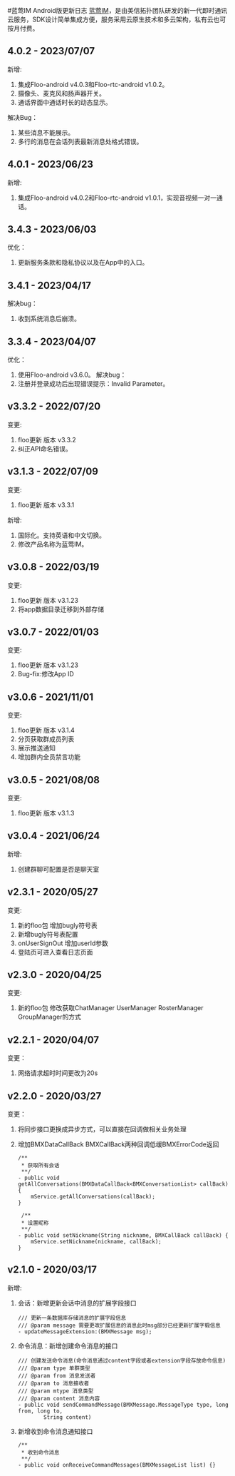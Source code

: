 #蓝莺IM Android版更新日志
[蓝莺IM](https://www.lanyingim.com/)，是由美信拓扑团队研发的新一代即时通讯云服务，SDK设计简单集成方便，服务采用云原生技术和多云架构，私有云也可按月付费。

## 4.0.2 - 2023/07/07
新增:
1. 集成Floo-android v4.0.3和Floo-rtc-android v1.0.2。
2. 摄像头、麦克风和扬声器开关。
3. 通话界面中通话时长的动态显示。

解决Bug：
1. 某些消息不能展示。
2. 多行的消息在会话列表最新消息处格式错误。

## 4.0.1 - 2023/06/23
新增:
1. 集成Floo-android v4.0.2和Floo-rtc-android v1.0.1，实现音视频一对一通话。

## 3.4.3 - 2023/06/03
优化：
1. 更新服务条款和隐私协议以及在App中的入口。

## 3.4.1 - 2023/04/17
解决bug：
1. 收到系统消息后崩溃。

## 3.3.4 - 2023/04/07
优化：
1. 使用Floo-android v3.6.0。
解决bug：
1. 注册并登录成功后出现错误提示：Invalid Parameter。

## v3.3.2 - 2022/07/20

变更:
1. floo更新  版本 v3.3.2
2. 纠正API命名错误。

## v3.1.3 - 2022/07/09

变更:
1. floo更新  版本 v3.3.1

新增:
1. 国际化。支持英语和中文切换。
2. 修改产品名称为蓝莺IM。

## v3.0.8 - 2022/03/19

变更:
1. floo更新  版本 v3.1.23
2. 将app数据目录迁移到外部存储

## v3.0.7 - 2022/01/03

变更:
1. floo更新  版本 v3.1.23
2. Bug-fix:修改App ID

## v3.0.6 - 2021/11/01

变更:
1. floo更新  版本 v3.1.4
2. 分页获取群成员列表
3. 展示推送通知
4. 增加群内全员禁言功能

## v3.0.5 - 2021/08/08

变更:
1. floo更新  版本 v3.1.3

## v3.0.4 - 2021/06/24

新增:
1.  创建群聊可配置是否是聊天室

## v2.3.1 - 2020/05/27

变更:
1. 新的floo包 增加bugly符号表
2. 新增bugly符号表配置
3. onUserSignOut 增加userId参数
4. 登陆页可进入查看日志页面

## v2.3.0 - 2020/04/25

变更:
1. 新的floo包
   修改获取ChatManager UserManager RosterManager GroupManager的方式
   
## v2.2.1 - 2020/04/07

变更：
1. 网络请求超时时间更改为20s  

## v2.2.0 - 2020/03/27

变更：
1. 将同步接口更换成异步方式，可以直接在回调做相关业务处理
2. 增加BMXDataCallBack<T> BMXCallBack两种回调低缓BMXErrorCode返回
    
    ```
    /**
     * 获取所有会话
     **/
    - public void getAllConversations(BMXDataCallBack<BMXConversationList> callBack) {
        mService.getAllConversations(callBack);
    }
	```
	
	```
	 /**
     * 设置昵称
     **/
    - public void setNickname(String nickname, BMXCallBack callBack) {
        mService.setNickname(nickname, callBack);
    }

	```


## v2.1.0 - 2020/03/17

新增:
1. 会话：新增更新会话中消息的扩展字段接口

	```
	/// 更新一条数据库存储消息的扩展字段信息
	/// @param message 需要更改扩展信息的消息此时msg部分已经更新扩展字椴信息
	- updateMessageExtension:(BMXMessage msg);
	```

2. 命令消息：新增创建命令消息的接口
	
	```
	/// 创建发送命令消息(命令消息通过content字段或者extension字段存放命令信息)
	/// @param type 单群类型
	/// @param from 消息发送者
	/// @param to 消息接收者
	/// @param mtype 消息类型
	/// @param content 消息内容
	- public void sendCommandMessage(BMXMessage.MessageType type, long from, long to,
            String content)
	```

3.  新增收到命令消息通知接口

	```
	/**
	 * 收到命令消息
	 **/
	- public void onReceiveCommandMessages(BMXMessageList list) {}
	```
 



